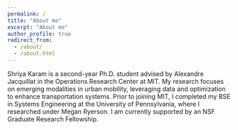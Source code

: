 ```yaml
---
permalink: /
title: "About me"
excerpt: "About me"
author_profile: true
redirect_from: 
  - /about/
  - /about.html
---
```


Shriya Karam is a second-year Ph.D. student advised by Alexandre Jacquillat in the Operations Research Center at MIT. My research focuses on emerging modalities in urban mobility, leveraging data and optimization to enhance transportation systems. Prior to joining MIT, I completed my BSE in Systems Engineering at the University of Pennsylvania, where I researched under Megan Ryerson. I am currently supported by an NSF Graduate Research Fellowship. 
